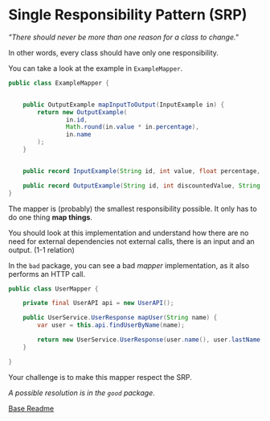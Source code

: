 # Single Responsibility Pattern (SRP)

_"There should never be more than one reason for a class to change."_

In other words, every class should have only one responsibility.

You can take a look at the example in `ExampleMapper`.

```java
public class ExampleMapper {


    public OutputExample mapInputToOutput(InputExample in) {
        return new OutputExample(
                in.id,
                Math.round(in.value * in.percentage),
                in.name
        );
    }


    public record InputExample(String id, int value, float percentage, String name) {}

    public record OutputExample(String id, int discountedValue, String name) {}
}
```

The mapper is (probably) the smallest responsibility possible. It only has to do one thing **map things**.

You should look at this implementation and understand how there are no need for external dependencies not external calls,
there is an input and an output. (1-1 relation)

In the `bad` package, you can see a bad _mapper_ implementation, as it also performs an HTTP call.

```java
public class UserMapper {

    private final UserAPI api = new UserAPI();

    public UserService.UserResponse mapUser(String name) {
        var user = this.api.findUserByName(name);

        return new UserService.UserResponse(user.name(), user.lastName(), user.age());
    }

}
```

Your challenge is to make this mapper respect the SRP.

_A possible resolution is in the `good` package_.

[Base Readme](src/main/java/com/ctw/solid)
